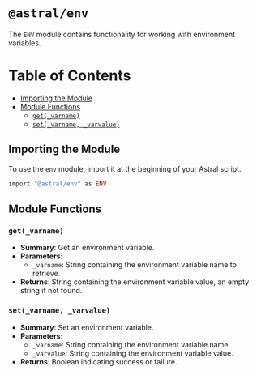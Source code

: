# `@astral/env`

The `ENV` module contains functionality for working with environment variables.

# Table of Contents

- [Importing the Module](#importing-the-module)
- [Module Functions](#module-functions)
  - [`get(_varname)`](#get_varname)
  - [`set(_varname, _varvalue)`](#set_varname-_varvalue)

## Importing the Module

To use the `env` module, import it at the beginning of your Astral script.

```ruby
import "@astral/env" as ENV
```

## Module Functions

### `get(_varname)`
- **Summary**: Get an environment variable.
- **Parameters**:
  - `_varname`: String containing the environment variable name to retrieve.
- **Returns**: String containing the environment variable value, an empty string if not found.

### `set(_varname, _varvalue)`
- **Summary**: Set an environment variable.
- **Parameters**:
  - `_varname`: String containing the environment variable name.
  - `_varvalue`: String containing the environment variable value.
- **Returns**: Boolean indicating success or failure.